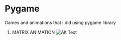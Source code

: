 # Pygame
Games and animations that i did using pygame library

1. MATRIX ANIMATION
![Alt Text](https://github.com/joaotinti75/Pygame/blob/master/matrixgif.gif)

